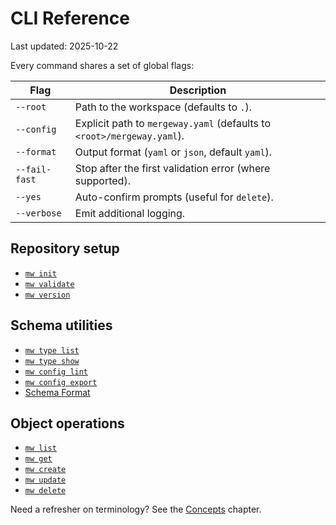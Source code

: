 # CLI Reference

Last updated: 2025-10-22

Every command shares a set of global flags:

| Flag | Description |
| --- | --- |
| `--root` | Path to the workspace (defaults to `.`). |
| `--config` | Explicit path to `mergeway.yaml` (defaults to `<root>/mergeway.yaml`). |
| `--format` | Output format (`yaml` or `json`, default `yaml`). |
| `--fail-fast` | Stop after the first validation error (where supported). |
| `--yes` | Auto-confirm prompts (useful for `delete`). |
| `--verbose` | Emit additional logging. |

## Repository setup

- [`mw init`](cli/init.md)
- [`mw validate`](cli/validate.md)
- [`mw version`](cli/version.md)

## Schema utilities

- [`mw type list`](cli/type-list.md)
- [`mw type show`](cli/type-show.md)
- [`mw config lint`](cli/config-lint.md)
- [`mw config export`](cli/config-export.md)
- [Schema Format](schema-spec.md)

## Object operations

- [`mw list`](cli/list.md)
- [`mw get`](cli/get.md)
- [`mw create`](cli/create.md)
- [`mw update`](cli/update.md)
- [`mw delete`](cli/delete.md)

Need a refresher on terminology? See the [Concepts](../concepts/README.md) chapter.
